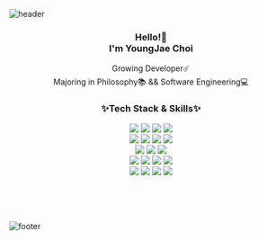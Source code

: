 

![header](https://capsule-render.vercel.app/api?type=waving&color=auto&height=165&section=header&text=realwhyjay&fontSize=100&animation=twinkling&fontcolor=#ffffff)
<br>

<h3 align="center"> Hello!👋<br> I'm YoungJae Choi</h3>

<p align="center">
Growing Developer☄️ <br>
Majoring in Philosophy📚 && Software Engineering💻<br>

</p>

<h3 align="center"> ✨Tech Stack & Skills✨</h3>

<p align="center">
<img src="https://img.shields.io/badge/Python-3766AB?style=flat-square&logo=Python&logoColor=white"/>
<img src="https://img.shields.io/badge/Swift-FA7343?style=flat-square&logo=Swift&logoColor=white"/></a> 
<img src="https://img.shields.io/badge/Xcode-1575F9?style=flat-square&logo=Xcode&logoColor=white"/></a> 
<img src="https://img.shields.io/badge/C-A8B9CC?style=flat-square&logo=C&logoColor=white"/></a> 
<br>
<img src="https://img.shields.io/badge/C++-00599C?style=flat-square&logo=C++&logoColor=white"/></a> 
<img src="https://img.shields.io/badge/JavaScript-F7DF1E?style=flat-square&logo=JavaScript&logoColor=white"/></a> 
<img src="https://img.shields.io/badge/HTML-E34F26?style=flat-square&logo=HTML5&logoColor=white"/></a>
<img src="https://img.shields.io/badge/CSS-1572B6?style=flat-square&logo=CSS3&logoColor=white"/></a>
<br>
<img src="https://img.shields.io/badge/MongoDB-47A248?style=flat-square&logo=MongoDB&logoColor=white"/></a>
<img src="https://img.shields.io/badge/TypeScript-3178C6?style=flat-square&logo=TypeScript&logoColor=white"/></a>
<img src="https://img.shields.io/badge/MYSQL-4479A1?style=flat-square&logo=MySQL&logoColor=white"/></a> 
<br>
<img src="https://img.shields.io/badge/Git-181717?style=flat-square&logo=GitHub&logoColor=white"/></a>
<img src="https://img.shields.io/badge/Notion-000000?style=flat-square&logo=Notion&logoColor=white"/></a>
<img src="https://img.shields.io/badge/Slack-4A154B?style=flat-square&logo=Slack&logoColor=white"/></a>
<img src="https://img.shields.io/badge/Figma-F24E1E?style=flat-square&logo=Figma&logoColor=white"/></a>
<br>
<img src="https://img.shields.io/badge/Node.js-339933?style=flat-square&logo=Node.js&logoColor=white"/></a> 
<img src="https://img.shields.io/badge/PostgreSQL-4169E1?style=flat-square&logo=PostgreSQL&logoColor=white"/></a> 
<img src="https://img.shields.io/badge/Firebase-FFCA28?style=flat-square&logo=Firebase&logoColor=white"/></a> 
<img src="https://img.shields.io/badge/AWS-232F3E?style=flat-square&logo=Amazon AWS&logoColor=white"/></a> 
</p>

<!--h4 align="center"> 🌱Now I'm Learning... 🌱</h3-->

<p align="center">


<br>

<br>
<br>

</p>

![footer](https://capsule-render.vercel.app/api?type=waving&color=auto&height=130&section=footer)
